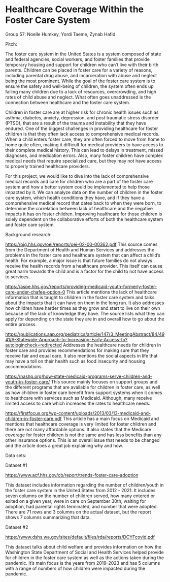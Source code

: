 # Healthcare Coverage Within the Foster Care System
Group 57: Noelle Humkey, Yordi Taeme, Zynab Hafid

Pitch:

The foster care system in the United States is a system composed of state and federal agencies, social workers, and foster families that provide temporary housing and support for children who can’t live with their birth parents. Children can be placed in foster care for a variety of reasons, including parental drug abuse, and incarceration with abuse and neglect being the most prominent. While the goal of the foster care system is to ensure the safety and well-being of children, the system often ends up failing many children due to a lack of resources, overcrowding, and high rates of child abuse and neglect. What often goes unaddressed is the connection between healthcare and the foster care system.

Children in foster care are at higher risk for chronic health issues such as asthma, diabetes, anxiety, depression, and post traumatic stress disorder (PTSD), that are a result of the trauma and instability that they have endured. One of the biggest challenges in providing healthcare for foster children is that they often lack access to comprehensive medical records. When a child enters foster care, they are often forced to move from home to home quite often, making it difficult for medical providers to have access to their complete medical history. This can lead to delays in treatment, missed diagnoses, and medication errors. Also, many foster children have complex medical needs that require specialized care, but they may not have access to properly trained healthcare providers.

For this project, we would like to dive into the lack of comprehensive medical records and care for children who are a part of the foster care system and how a better system could be implemented to help those impacted by it. We can analyze data on the number of children in the foster care system, which health conditions they have, and if they have a comprehensive medical record that dates back to when they were born, to determine the correlation between lack of healthcare and the negative impacts it has on foster children. Improving healthcare for those children is solely dependent on the collaborative efforts of both the healthcare system and foster care system.

Background research:

https://oig.hhs.gov/oei/reports/oei-02-00-00362.pdf
This source comes from the Department of Health and Human Services and addresses the problems in the foster care and healthcare system that can affect a child’s health. For example, a major issue is that future families do not always receive the health records from a healthcare provider. This itself can cause great harm towards the child and is a factor for the child to not have access to services. 

https://aspe.hhs.gov/reports/providing-medicaid-youth-formerly-foster-care-under-chafee-option-0
This article mentions the lack of healthcare information that is taught to children in the foster care system and talks about the impacts that it can have on them in the long run. It also addresses how children have harder times as they grow and start to live on their own because of the lack of knowledge they have. The source lists what they can apply for depending on the state they are in and overall how to go about the entire process. 

https://publications.aap.org/pediatrics/article/147/3_MeetingAbstract/84/4941/A-Statewide-Approach-to-Increasing-Early-Access-to?autologincheck=redirected
Addresses the healthcare needs for children in foster care and provides recommendations for making sure that they receive fair and equal care. It also mentions the social aspects in life that may have a toll on their health such as food insecurity and housing accommodations. 

https://nashp.org/how-state-medicaid-programs-serve-children-and-youth-in-foster-care/
This source mainly focuses on support groups and the different programs that are available for children in foster care, as well as how children in foster care benefit from support systems when it comes to healthcare with services such as Medicaid. Although, many receive limited access to care which increases the rates to healthcare needs. 

https://firstfocus.org/wp-content/uploads/2013/03/13-medicaid-and-children-in-foster-care.pdf
This article has a main focus on Medicaid and mentions that healthcare coverage is very limited for foster children and there are not many affordable options. It also states that the Medicare coverage for foster children is not the same and has less benefits than any other insurance options. This is an overall issue that needs to be changed and the article does a great job explaining why and how. 

Data sets:

Dataset #1

https://www.acf.hhs.gov/cb/report/trends-foster-care-adoption

This dataset includes information regarding the number of children/youth in the foster care system in the United States from 2012 - 2021. It includes seven columns on the number of children served, how many entered or exited on a given year, were in care on September 30th, waiting for adoption, had parental rights terminated, and number that were adopted. There are 71 rows and 3 columns on the actual dataset, but the report shows 7 columns summarizing that data.

Dataset #2

https://www.dshs.wa.gov/sites/default/files/rda/reports/DCYFcovid.pdf

This dataset talks about child welfare and provides information on how the Washington State Department of Social and Health Services helped provide for children in the foster care system as well as the actions taken during the pandemic. It’s main focus is the years from 2019-2023 and has 5 columns with a range of numbers of how children were impacted during the pandemic. 

